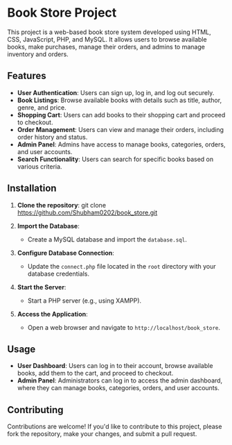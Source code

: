 # Book Store Project

This project is a web-based book store system developed using HTML, CSS, JavaScript, PHP, and MySQL. It allows users to browse available books, make purchases, manage their orders, and admins to manage inventory and orders.

## Features

- **User Authentication**: Users can sign up, log in, and log out securely.
- **Book Listings**: Browse available books with details such as title, author, genre, and price.
- **Shopping Cart**: Users can add books to their shopping cart and proceed to checkout.
- **Order Management**: Users can view and manage their orders, including order history and status.
- **Admin Panel**: Admins have access to manage books, categories, orders, and user accounts.
- **Search Functionality**: Users can search for specific books based on various criteria.

## Installation

1. **Clone the repository**:
git clone https://github.com/Shubham0202/book_store.git

2. **Import the Database**:

   - Create a MySQL database and import the `database.sql`.

3. **Configure Database Connection**:

   - Update the `connect.php` file located in the `root` directory with your database credentials.

4. **Start the Server**:

   - Start a PHP server (e.g., using XAMPP).

5. **Access the Application**:

   - Open a web browser and navigate to `http://localhost/book_store`.

## Usage

- **User Dashboard**: Users can log in to their account, browse available books, add them to the cart, and proceed to checkout.
- **Admin Panel**: Administrators can log in to access the admin dashboard, where they can manage books, categories, orders, and user accounts.

## Contributing

Contributions are welcome! If you'd like to contribute to this project, please fork the repository, make your changes, and submit a pull request.
